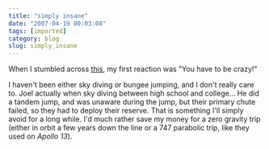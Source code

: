 ```yaml
---
title: "simply insane"
date: "2007-04-19 00:03:08"
tags: [imported]
category: blog
slug: simply_insane
---
```


When I stumbled across <a href="https://video.google.com/videoplay?docid=-1120619888350136916" title="Wow, nerves of steel">this</a>, my first reaction was "You have to be crazy!"

I haven't been either sky diving or bungee jumping, and I don't really care to. Joel actually when sky diving between high school and college... He did a tandem jump, and was unaware during the jump, but their primary chute failed, so they had to deploy their reserve. That is something I'll simply avoid for a long while. I'd much rather save my money for a zero gravity trip (either in orbit a few years down the line or a 747 parabolic trip, like they used on <em>Apollo 13</em>).
